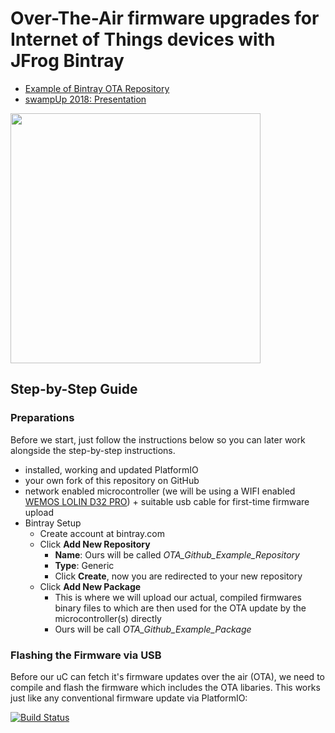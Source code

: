 # Over-The-Air firmware upgrades for Internet of Things devices with JFrog Bintray

* [Example of Bintray OTA Repository](https://bintray.com/ivankravets/platformio-ota/bintray-secure-ota)
* [swampUp 2018: Presentation](https://www.slideshare.net/ivankravets/swampup-overtheair-ota-firmware-upgrades-for-internet-of-things-devices-with-platformio-and-jfrog-bintray)

[<img src="https://user-images.githubusercontent.com/558053/84576259-993ec380-adb3-11ea-97a2-d89db9ee1de2.jpg" width="400">](https://www.youtube.com/watch?v=SrK9Yq_Wh1A)

## Step-by-Step Guide

### Preparations

Before we start, just follow the instructions below so you can later work alongside the step-by-step instructions. 

* installed, working and updated PlatformIO
* your own fork of this repository on GitHub
* network enabled microcontroller (we will be using a WIFI enabled [WEMOS LOLIN D32 PRO](https://docs.platformio.org/en/latest/boards/espressif32/lolin_d32_pro.html#id1)) + suitable usb cable for first-time firmware upload
* Bintray Setup
  * Create account at bintray.com
  * Click **Add New Repository**
    * **Name**: Ours will be called *OTA_Github_Example_Repository*
    * **Type**: Generic
    * Click **Create**, now you are redirected to your new repository
  * Click **Add New Package**
    * This is where we will upload our actual, compiled firmwares binary files to which are then used for the OTA update by the microcontroller(s) directly
    * Ours will be call *OTA_Github_Example_Package*

### Flashing the Firmware via USB

Before our uC can fetch it's firmware updates over the air (OTA), we need to compile and flash the firmware which includes the OTA libaries. This works just like any conventional firmware update via PlatformIO:



[![Build Status](https://travis-ci.org/platformio/bintray-secure-ota.svg?branch=master)](https://travis-ci.org/platformio/bintray-secure-ota)